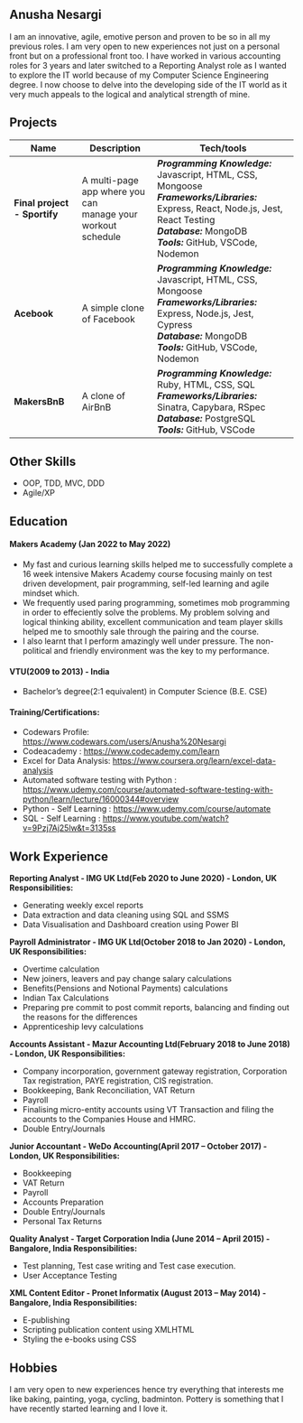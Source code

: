 ## Anusha Nesargi

I am an innovative, agile, emotive person and proven to be so in all my previous roles. I am very open to new experiences not just on a personal front but on a professional front too.
I have worked in various accounting roles for 3 years and later switched to a Reporting Analyst role as I wanted to explore the IT world because of my Computer Science Engineering degree.
I now choose to delve into the developing side of the IT world as it very much appeals to the logical and analytical strength of mine.

## Projects

| Name | Description | Tech/tools   |
| -----| ----------- | ------------ |
| **Final project - Sportify** | A multi-page app where you can<br>manage your workout schedule | ***Programming Knowledge:*** Javascript, HTML, CSS, Mongoose<br> ***Frameworks/Libraries:*** Express, React, Node.js, Jest, React Testing<br>***Database:*** MongoDB<br>***Tools:*** GitHub, VSCode, Nodemon|
| **Acebook** | A simple clone of Facebook |***Programming Knowledge:*** Javascript, HTML, CSS, Mongoose<br> ***Frameworks/Libraries:*** Express, Node.js, Jest, Cypress<br>***Database:*** MongoDB<br>***Tools:*** GitHub, VSCode, Nodemon|
| **MakersBnB** | A clone of AirBnB |***Programming Knowledge:*** Ruby, HTML, CSS, SQL<br> ***Frameworks/Libraries:*** Sinatra, Capybara, RSpec<br>***Database:*** PostgreSQL<br>***Tools:*** GitHub, VSCode|

## Other Skills

- OOP, TDD, MVC, DDD
- Agile/XP

## Education

#### Makers Academy (Jan 2022 to May 2022)
- My fast and curious learning skills helped me to successfully complete a 16 week intensive Makers Academy course focusing mainly on test driven development, pair programming, self-led learning and agile mindset which.
- We frequently used paring programming, sometimes mob programming in order to effeciently solve the problems. My problem solving and logical thinking ability, excellent communication and team player skills helped me to smoothly sale through the pairing and the course.
- I also learnt that I perform amazingly well under pressure. The non-political and friendly environment was the key to my performance.

#### VTU(2009 to 2013) - India

- Bachelor’s degree(2:1 equivalent) in Computer Science (B.E. CSE)

#### Training/Certifications:
- Codewars Profile: https://www.codewars.com/users/Anusha%20Nesargi
- Codeacademy : https://www.codecademy.com/learn
- Excel for Data Analysis: https://www.coursera.org/learn/excel-data-analysis 
- Automated software testing with Python : https://www.udemy.com/course/automated-software-testing-with-python/learn/lecture/16000344#overview
- Python - Self Learning : https://www.udemy.com/course/automate
- SQL - Self Learning : https://www.youtube.com/watch?v=9Pzj7Aj25lw&t=3135ss

## Work Experience

**Reporting Analyst - IMG UK Ltd(Feb 2020 to June 2020) - London, UK
  Responsibilities:**
  - Generating weekly excel reports
  - Data extraction and data cleaning using SQL and SSMS
  - Data Visualisation and Dashboard creation using Power BI
     
**Payroll Administrator - IMG UK Ltd(October 2018 to Jan 2020) - London, UK
  Responsibilities:**
  - Overtime calculation
  - New joiners, leavers and pay change salary calculations
  - Benefits(Pensions and Notional Payments) calculations
  - Indian Tax Calculations
  - Preparing pre commit to post commit reports, balancing and finding out the reasons for the differences
  - Apprenticeship levy calculations

**Accounts Assistant - Mazur Accounting Ltd(February 2018 to June 2018) - London, UK
  Responsibilities:**
  - Company incorporation, government gateway registration, Corporation Tax registration, PAYE registration, CIS registration.
  - Bookkeeping, Bank Reconciliation, VAT Return 
  - Payroll
  - Finalising micro-entity accounts using VT Transaction and filing the accounts to the Companies House and HMRC.
  - Double Entry/Journals

**Junior Accountant - WeDo Accounting(April 2017 – October 2017)  - London, UK
  Responsibilities:** 
  - Bookkeeping
  - VAT Return 
  - Payroll 
  - Accounts Preparation
  - Double Entry/Journals
  - Personal Tax Returns

**Quality Analyst - Target Corporation India (June 2014 – April 2015) - Bangalore, India
  Responsibilities:** 
  - Test planning, Test case writing and Test case execution. 
  - User Acceptance Testing 
 
**XML Content Editor - Pronet Informatix (August 2013 – May 2014) - Bangalore, India
  Responsibilities:**  
  - E-publishing 
  - Scripting publication content using XMLHTML
  - Styling the e-books using CSS

## Hobbies

I am very open to new experiences hence try everything that interests me like baking, painting, yoga, cycling, badminton. Pottery is something that I have recently started learning and I love it.
